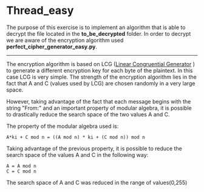 # Thread_easy
The purpose of this exercise is to implement an algorithm that is able to decrypt the file located in the **to_be_decrypted** folder. In order to decrypt we are aware of the encryption algorithm used **perfect_cipher_generator_easy.py**.
********************************

The encryption algorithm is based on LCG ([Linear Congruential Generator](https://en.wikipedia.org/wiki/Linear_congruential_generator) ) to generate a different encryption key for each byte of the plaintext. In this case LCG is very simple. The strength of the encryption algorithm lies in the fact that A and C (values ​​used by LCG) are chosen randomly in a very large space.

 However, taking advantage of the fact that each message begins with the string "From:" and an important property of modular algebra, it is possible to drastically reduce the search space of the two values ​​A and C.

 
The property of the modular algebra used is:

    A*ki + C mod n = ((A mod n) * ki + (C mod n)) mod n

Taking advantage of the previous property, it is possible to reduce the search space of the values ​​A and C in the following way:

    A = A mod n
    C = C mod n


The search space of A and C was reduced in the range of values ​​(0,255)